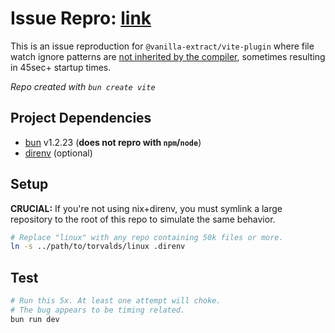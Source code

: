 # Issue Repro: [link](#TODO)

This is an issue reproduction for `@vanilla-extract/vite-plugin` where file watch ignore patterns are [not inherited by the compiler](https://github.com/vanilla-extract-css/vanilla-extract/blob/e2c439ffa96dce570f2d472d2ca6ee40c69e3ee9/packages/compiler/src/compiler.ts#L113-L113), sometimes resulting in 45sec+ startup times.

_Repo created with `bun create vite`_

## Project Dependencies

- [bun](https://bun.sh/) v1.2.23 (**does not repro with `npm`/`node`**)
- [direnv](https://direnv.net/) (optional)

## Setup

**CRUCIAL:** If you're not using nix+direnv, you must symlink a large repository to the root of this repo to simulate the same behavior.

```bash
# Replace "linux" with any repo containing 50k files or more.
ln -s ../path/to/torvalds/linux .direnv
```

## Test

```bash
# Run this 5x. At least one attempt will choke.
# The bug appears to be timing related.
bun run dev
```

